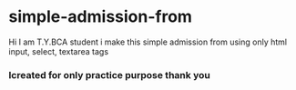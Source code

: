 # simple-admission-from
Hi I am T.Y.BCA student
i make this simple admission from using only html input, select, textarea tags

<h3>Icreated for only practice purpose 
  thank you </h3>
